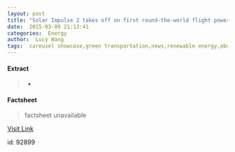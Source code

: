 ```yaml
---
layout: post
title: "Solar Impulse 2 takes off on first round-the-world flight powered entirely by sunlight"
date:  2015-03-09 21:13:41 
categories:  Energy      
author:  Lucy Wang                                                     
tags:  carousel showcase,green transportation,news,renewable energy,abu dhabi,andre borschberg,bertrand piccard,muscat,round the world trip,solar impulse,solar impulse 2,solar panels,solar power,solar powered flight,zero fuel plane                                                                                                                                                                                                                                                                                                                                                                                                                                                                                                                                                               
---
```



#### Extract
>+

#### Factsheet
>factsheet unavailable

[Visit Link](http://inhabitat.com/zero-fuel-solar-impulse-2-takes-off-on-worlds-first-round-the-world-flight-powered-entirely-by-sunlight/)

id:   92899 
